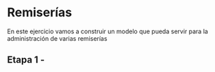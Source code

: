 # Remiserías

En este ejercicio vamos a construir un modelo que pueda servir para la administración de varias remiserías 

## Etapa 1 - 